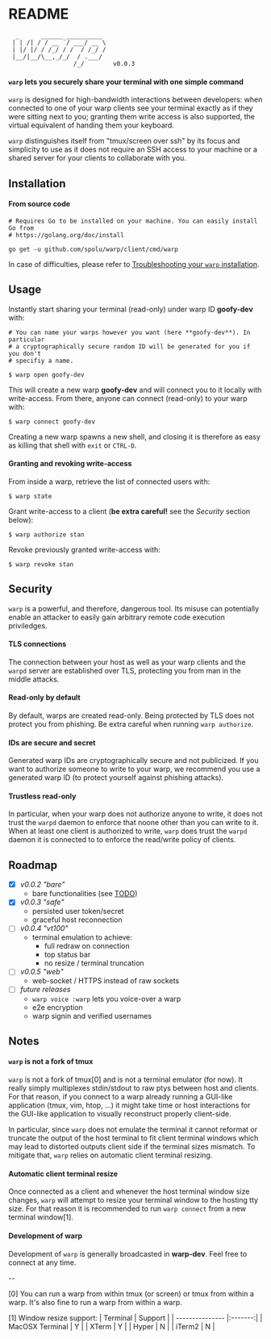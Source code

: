 # README

```
  _      ______ __________ 
 | | /| / / __ `/ ___/ __ \
 | |/ |/ / /_/ / /  / /_/ /
 |__/|__/\__,_/_/  / .___/ 
                  /_/        v0.0.3
```

#### `warp` lets you securely share your terminal with one simple command

`warp` is designed for high-bandwidth interactions between developers: when
connected to one of your warp clients see your terminal exactly as if they
were sitting next to you; granting them write access is also supported, the
virtual equivalent of handing them your keyboard.

`warp` distinguishes itself from "tmux/screen over ssh" by its focus and
simplicity to use as it does not require an SSH access to your machine or a
shared server for your clients to collaborate with you.

## Installation

#### From source code

```shell
# Requires Go to be installed on your machine. You can easily install Go from
# https://golang.org/doc/install

go get -u github.com/spolu/warp/client/cmd/warp
```

In case of difficulties, please refer to 
[Troubleshooting your `warp` installation](https://github.com/spolu/warp/wiki/Troubleshooting-your-warp-installation).

## Usage

Instantly start sharing your terminal (read-only) under warp ID **goofy-dev**
with:

```shell
# You can name your warps however you want (here **goofy-dev**). In particular
# a cryptographically secure random ID will be generated for you if you don't
# specifiy a name.

$ warp open goofy-dev
```

This will create a new warp **goofy-dev** and will connect you to it locally
with write-access. From there, anyone can connect (read-only) to your warp
with:

```shell
$ warp connect goofy-dev
```

Creating a new warp spawns a new shell, and closing it is therefore as easy as
killing that shell with `exit` or `CTRL-D`.

#### Granting and revoking write-access

From inside a warp, retrieve the list of connected users with:
```shell
$ warp state
```

Grant write-access to a client (**be extra careful!** see the *Security*
section below):

```shell
$ warp authorize stan
```

Revoke previously granted write-access with:
```shell
$ warp revoke stan
```

## Security

`warp` is a powerful, and therefore, dangerous tool. Its misuse can potentially
enable an attacker to easily gain arbitrary remote code execution priviledges.

#### TLS connections

The connection between your host as well as your warp clients and the `warpd`
server are established over TLS, protecting you from man in the middle attacks.

#### Read-only by default

By default, warps are created read-only. Being protected by TLS does not
protect you from phishing. Be extra careful when running `warp authorize`.

#### IDs are secure and secret

Generated warp IDs are cryptographically secure and not publicized. If you want
to authorize someone to write to your warp, we recommend you use a generated
warp ID (to protect yourself against phishing attacks).

#### Trustless read-only

In particular, when your warp does not authorize anyone to write, it does not
trust the `warpd` daemon to enforce that noone other than you can write to it.
When at least one client is authorized to write, `warp` does trust the `warpd`
daemon it is connected to to enforce the read/write policy of clients.

## Roadmap

- [x] *v0.0.2 "bare"*
  - bare functionalities (see [TODO](TODO))
- [x] *v0.0.3 "safe"*
  - persisted user token/secret
  - graceful host reconnection
- [ ] *v0.0.4 "vt100"*
  - terminal emulation to achieve:
    - full redraw on connection
    - top status bar
    - no resize / terminal truncation
- [ ] *v0.0.5 "web"*
  - web-socket / HTTPS instead of raw sockets
- [ ] *future releases*
  - `warp voice :warp` lets you voice-over a warp
  - e2e encryption
  - warp signin and verified usernames

## Notes

#### `warp` is not a fork of tmux

`warp` is not a fork of tmux[0] and is not a terminal emulator (for now). It
really simply multiplexes stdin/stdout to raw ptys between host and clients.
For that reason, if you connect to a warp already running a GUI-like
application (tmux, vim, htop, ...) it might take time or host interactions for
the GUI-like application to visually reconstruct properly client-side.

In particular, since `warp` does not emulate the terminal it cannot reformat or
truncate the output of the host terminal to fit client terminal windows which
may lead to distorted outputs client side if the terminal sizes mismatch. To
mitigate that, `warp` relies on automatic client terminal resizing.

#### Automatic client terminal resize

Once connected as a client and whenever the host terminal window size changes,
`warp` will attempt to resize your terminal window to the hosting tty size. For
that reason it is recommended to run `warp connect` from a new terminal
window[1].

#### Development of warp

Development of `warp` is generally broadcasted in **warp-dev**. Feel free to
connect at any time.

-- 

[0] You can run a warp from within tmux (or screen) or tmux from within a warp.
It's also fine to run a warp from within a warp.

[1] Window resize support:
| Terminal        | Support |
| --------------- |:-------:|
| MacOSX Terminal | Y       |
| XTerm           | Y       |
| Hyper           | N       |
| iTerm2          | N       |


